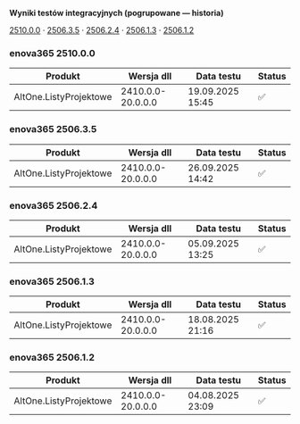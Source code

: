 **Wyniki testów integracyjnych (pogrupowane — historia)**

[2510.0.0](#enova365-251000) · [2506.3.5](#enova365-250635) · [2506.2.4](#enova365-250624) · [2506.1.3](#enova365-250613) · [2506.1.2](#enova365-250612)

### enova365 2510.0.0

| Produkt                | Wersja dll        | Data testu       | Status |
|------------------------|-------------------|------------------|--------|
| AltOne.ListyProjektowe | 2410.0.0-20.0.0.0 | 19.09.2025 15:45 | ✅      |

### enova365 2506.3.5

| Produkt                | Wersja dll        | Data testu       | Status |
|------------------------|-------------------|------------------|--------|
| AltOne.ListyProjektowe | 2410.0.0-20.0.0.0 | 26.09.2025 14:42 | ✅      |

### enova365 2506.2.4

| Produkt                | Wersja dll        | Data testu       | Status |
|------------------------|-------------------|------------------|--------|
| AltOne.ListyProjektowe | 2410.0.0-20.0.0.0 | 05.09.2025 13:25 | ✅      |

### enova365 2506.1.3

| Produkt                | Wersja dll        | Data testu       | Status |
|------------------------|-------------------|------------------|--------|
| AltOne.ListyProjektowe | 2410.0.0-20.0.0.0 | 18.08.2025 21:16 | ✅      |

### enova365 2506.1.2

| Produkt                | Wersja dll        | Data testu       | Status |
|------------------------|-------------------|------------------|--------|
| AltOne.ListyProjektowe | 2410.0.0-20.0.0.0 | 04.08.2025 23:09 | ✅      |

